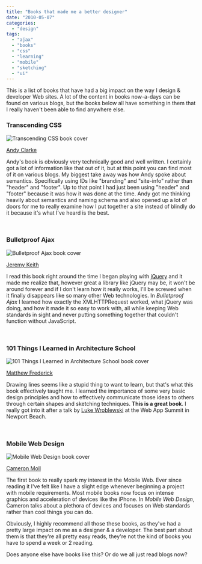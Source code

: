 ```yaml
---
title: "Books that made me a better designer"
date: "2010-05-07"
categories: 
  - "design"
tags: 
  - "ajax"
  - "books"
  - "css"
  - "learning"
  - "mobile"
  - "sketching"
  - "ui"
---
```


This is a list of books that have had a big impact on the way I design & developer Web sites. A lot of the content in books now-a-days can be found on various blogs, but the books below all have something in them that I really haven't been able to find anywhere else.

### Transcending CSS

![Transcending CSS book cover](images/transcendingcss.jpg)

[Andy Clarke](http://www.stuffandnonsense.co.uk/)

Andy's book is obviously very technically good and well written. I certainly got a lot of information like that out of it, but at this point you can find most of it on various blogs. My biggest take away was how Andy spoke about semantics. Specifically using IDs like "branding" and "site-info" rather than "header" and "footer". Up to that point I had just been using "header" and "footer" because it was how it was done at the time. Andy got me thinking heavily about semantics and naming schema and also opened up a lot of doors for me to really examine how I put together a site instead of blindly do it because it's what I've heard is the best.

 

### Bulletproof Ajax

![Bulletproof Ajax book cover](images/bulletproofajax.jpg)

[Jeremy Keith](http://adactio.com/)

I read this book right around the time I began playing with [jQuery](http://jquery.com) and it made me realize that, however great a library like jQuery may be, it won't be around forever and if I don't learn how it really works, I'll be screwed when it finally disappears like so many other Web technologies. In _Bulletproof Ajax_ I learned how exactly the XMLHTTPRequest worked, what jQuery was doing, and how it made it so easy to work with, all while keeping Web standards in sight and never putting something together that couldn't function without JavaScript.

 

### 101 Things I Learned in Architecture School

![101 Things I Learned in Architecture School book cover](images/101things.jpg)

[Matthew Frederick](http://www.frederickdesignstudio.com/)

Drawing lines seems like a stupid thing to want to learn, but that's what this book effectively taught me. I learned the importance of some very basic design principles and how to effectively communicate those ideas to others through certain shapes and sketching techniques. **This is a great book**. I really got into it after a talk by [Luke Wroblewski](http://www.lukew.com/) at the Web App Summit in Newport Beach.

 

### Mobile Web Design

![Mobile Web Design book cover](images/mobilewebdesign.jpg)

[Cameron Moll](http://cameronmoll.tumblr.com/)

The first book to really spark my interest in the Mobile Web. Ever since reading it I've felt like I have a slight edge whenever beginning a project with mobile requirements. Most mobile books now focus on intense graphics and acceleration of devices like the iPhone. In _Mobile Web Design_, Cameron talks about a plethora of devices and focuses on Web standards rather than cool things you can do.

Obviously, I highly recommend all those these books, as they've had a pretty large impact on me as a designer & a developer. The best part about them is that they're all pretty easy reads, they're not the kind of books you have to spend a week or 2 reading.

Does anyone else have books like this? Or do we all just read blogs now?
